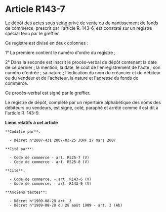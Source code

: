 # Article R143-7

Le dépôt des actes sous seing privé de vente ou de nantissement de fonds de commerce, prescrit par l'article R. 143-6, est
constaté sur un registre spécial tenu par le greffier.

Ce registre est divisé en deux colonnes :

1° La première contient le numéro d'ordre du registre ;

2° Dans la seconde est inscrit le procès-verbal de dépôt contenant la date de ce dernier ; la mention, la date, le coût de
l'enregistrement de l'acte ; son numéro d'entrée ; sa nature ; l'indication du nom du créancier et du débiteur ou du vendeur
et de l'acheteur, la nature et l'adresse du fonds de commerce.

Ce procès-verbal est signé par le greffier.

Le registre de dépôt, complété par un répertoire alphabétique des noms des débiteurs ou vendeurs, est signé, coté, paraphé et
arrêté comme il est dit à l'article R. 143-9.

**Liens relatifs à cet article**

	**Codifié par**:

	  - Décret n°2007-431 2007-03-25 JORF 27 mars 2007

	**Cité par**:

	  - Code de commerce - art. R525-7 (V)
	  - Code de commerce - art. R525-8 (V)

	**Cite**:

	  - Code de commerce. - art. R143-6 (V)
	  - Code de commerce. - art. R143-9 (V)

	**Anciens textes**:

	  - Décret n°1909-08-28 art. 3
	  - Décret n°1909-08-28 du 28 août 1909 - art. 3 (Ab)

